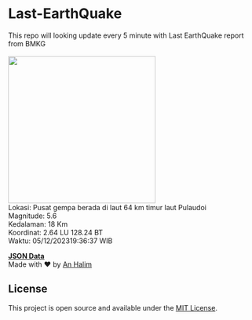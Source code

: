 # Last-EarthQuake
This repo will looking update every 5 minute with Last EarthQuake report from BMKG
<br>
<br>
<img src="https://static.bmkg.go.id/20231205193637.mmi.jpg" width="300"/>
<br>
Lokasi: Pusat gempa berada di laut 64 km timur laut Pulaudoi <br>
Magnitude: 5.6 <br>
Kedalaman: 18 Km <br>
Koordinat: 2.64 LU 128.24 BT <br>
Waktu: 05/12/202319:36:37 WIB <br>

<a href="./data/data.json">**JSON Data**</a>
<br>
Made with ❤️ by <a href="https://github.com/an-halim">An Halim</a>
## License

This project is open source and available under the [MIT License](LICENSE).
